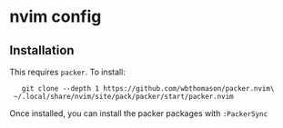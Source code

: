 # nvim config

## Installation

This requires `packer`. To install:
```
   git clone --depth 1 https://github.com/wbthomason/packer.nvim\
 ~/.local/share/nvim/site/pack/packer/start/packer.nvim
```
Once installed, you can install the packer packages with `:PackerSync`

